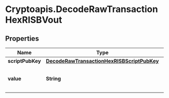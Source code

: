 # Cryptoapis.DecodeRawTransactionHexRISBVout

## Properties

Name | Type | Description | Notes
------------ | ------------- | ------------- | -------------
**scriptPubKey** | [**DecodeRawTransactionHexRISBScriptPubKey**](DecodeRawTransactionHexRISBScriptPubKey.md) |  | 
**value** | **String** | Represents the sent/received amount. | [optional] 



